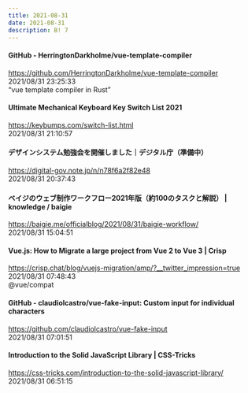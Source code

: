 ```yaml
---
title: 2021-08-31
date: 2021-08-31
description: B! 7
---
```


#### GitHub - HerringtonDarkholme/vue-template-compiler
https://github.com/HerringtonDarkholme/vue-template-compiler<br>
2021/08/31 23:25:33<br>
“vue template compiler in Rust”


#### Ultimate Mechanical Keyboard Key Switch List 2021
https://keybumps.com/switch-list.html<br>
2021/08/31 21:10:57<br>


#### デザインシステム勉強会を開催しました｜デジタル庁（準備中）
https://digital-gov.note.jp/n/n78f6a2f82e48<br>
2021/08/31 20:37:43<br>


#### ベイジのウェブ制作ワークフロー2021年版（約100のタスクと解説） | knowledge / baigie
https://baigie.me/officialblog/2021/08/31/baigie-workflow/<br>
2021/08/31 15:04:51<br>


#### Vue.js: How to Migrate a large project from Vue 2 to Vue 3 | Crisp
https://crisp.chat/blog/vuejs-migration/amp/?__twitter_impression=true<br>
2021/08/31 07:48:43<br>
@vue/compat


#### GitHub - claudiolcastro/vue-fake-input: Custom input for individual characters
https://github.com/claudiolcastro/vue-fake-input<br>
2021/08/31 07:01:51<br>


#### Introduction to the Solid JavaScript Library | CSS-Tricks
https://css-tricks.com/introduction-to-the-solid-javascript-library/<br>
2021/08/31 06:51:15<br>


